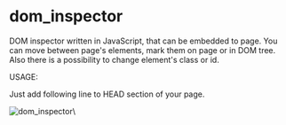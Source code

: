 dom_inspector
=============

DOM inspector written in JavaScript, that can be embedded to page. You can move
between page's elements, mark them on page or in DOM tree. Also there is 
a possibility to change element's class or id.

USAGE:  

Just add following line to HEAD section of your page.

<script type="text/javascript" src="dom_inspector.js"></script>

![dom_inspector](https://github.com/tpopela/dom_inspector/dom_inspector.png)\

